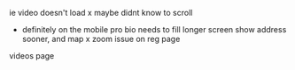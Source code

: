 ie video doesn't load
x maybe didnt know to scroll
 - definitely on the mobile
pro bio needs to fill longer screen
show address sooner, and map
x zoom issue on reg page


videos page
